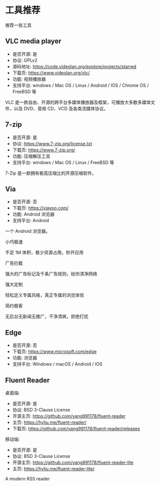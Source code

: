 # 工具推荐

推荐一些工具

## VLC media player

- 是否开源: 是
- 协议: GPLv2  
- 源码地址: <https://code.videolan.org/explore/projects/starred>  
- 下载页: <https://www.videolan.org/vlc/>  
- 功能: 视频播放器  
- 支持平台: windows / Mac OS / Linux / Android / IOS / Chrome OS / FreeBSD 等

VLC 是一款自由、开源的跨平台多媒体播放器及框架，可播放大多数多媒体文件，以及 DVD、音频 CD、VCD 及各类流媒体协议。

## 7-zip

- 是否开源: 是  
- 协议: <https://www.7-zip.org/license.txt>  
- 下载页: <https://www.7-zip.org/>  
- 功能: 压缩解压工具  
- 支持平台: windows / Mac OS / Linux / FreeBSD 等

7-Zip 是一款拥有极高压缩比的开源压缩软件。

## Via

- 是否开源: 否  
- 下载页: <https://viayoo.com/>  
- 功能: Android 浏览器  
- 支持平台: Android

一个 Android 浏览器。

小巧极速

不足 1M 体积，极少资源占用，秒开应用

广告拦截

强大的广告标记及千条广告规则，给你清净网络

强大定制

轻松定义专属风格，真正专属的浏览体验

简约极客

无后台无新闻无推广，干净清爽，拒绝打扰

## Edge

- 是否开源: 否
- 下载页: <https://www.microsoft.com/edge>  
- 功能: 浏览器  
- 支持平台: Windows / macOS / Android / IOS

## Fluent Reader

桌面端:

- 是否开源: 是  
- 协议: BSD 3-Clause License  
- 开源主页: <https://github.com/yang991178/fluent-reader>
- 主页: <https://hyliu.me/fluent-reader/>
- 下载页: <https://github.com/yang991178/fluent-reader/releases>

移动端:

- 是否开源: 是  
- 协议: BSD 3-Clause License  
- 开源主页: <https://github.com/yang991178/fluent-reader-lite>
- 主页: <https://hyliu.me/fluent-reader-lite/>

A modern RSS reader
